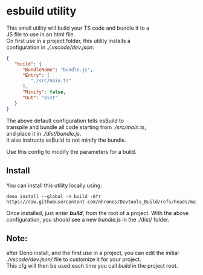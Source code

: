 # esbuild utility
This small utility will build your TS code and bundle it to a    
JS file to use in an html file.    
On first use in a project folder, this utility installs a    
configuration in _./.vscode/dev.json_: 
```json
{
   "build": {
      "BundleName": "bundle.js",
      "Entry": [
         "./src/main.ts"
      ],
      "Minify": false,
      "Out": "dist"
   }
}
```
The above default configuration tells esBuild to    
transpile and bundle all code starting from _./src/main.ts_,    
and place it in _./dist/bundle.js_.    
It also instructs esBuild to not minify the bundle.

Use this config to modify the parameters for a build.    
  
## Install
You can install this utility locally using: 
```
deno install --global -n build -Afr https://raw.githubusercontent.com/nhrones/Devtools_Build/refs/heads/main/mod.ts
```
Once installed, just enter **_build_**, from the root of a project.
With the above configuration, you should see a new _bundle.js_ in the ./dist/ folder. 

## Note: 
after Deno install, and the first use in a project, you can edit the initial _./vscode/dev.json/_ file to customize it for your project.    
This cfg will then be used each time you call _build_ in the project root.
